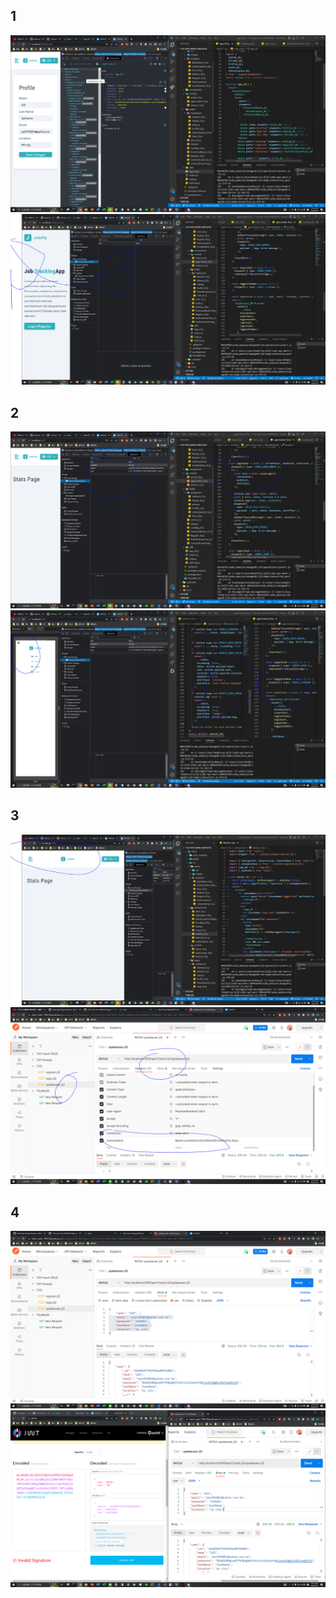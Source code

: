 ## 1
![](1.PNG)
![](2.PNG)
## 2
![](3.PNG)
![](4.PNG)

## 3
![](5.PNG)
![](6.PNG)
## 4
![](7.PNG)
![](8.PNG)